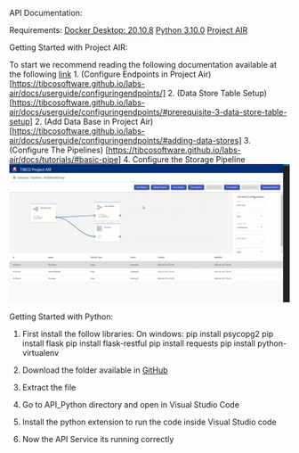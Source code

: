 
API Documentation:

Requirements: 
	[Docker Desktop: 20.10.8](https://docs.docker.com/get-docker/)
	[Python 3.10.0](https://www.python.org/downloads/)
	[Project AIR](https://github.com/TIBCOSoftware/labs-air/releases/tag/0.6.0-563)

Getting Started with Project AIR:

To start we recommend reading the following documentation available at the following [link](https://tibcosoftware.github.io/labs-air/docs/)
	1. (Configure Endpoints in Project Air)[https://tibcosoftware.github.io/labs-air/docs/userguide/configuringendpoints/]
	2. (Data Store Table Setup)[https://tibcosoftware.github.io/labs-air/docs/userguide/configuringendpoints/#prerequisite-3-data-store-table-setup]
	2. (Add Data Base in Project Air) [https://tibcosoftware.github.io/labs-air/docs/userguide/configuringendpoints/#adding-data-stores]
	3. (Configure The Pipelines) [https://tibcosoftware.github.io/labs-air/docs/tutorials/#basic-pipe]
	4. Configure the Storage Pipeline
	   ![ScreenShot](https://github.com/BrandonRH17/TibcoLabsHackathon/blob/main/API_Python/img/pipelines.png)

Getting Started with Python:
1. First install the follow libraries:
	On windows:
	pip install  psycopg2
	pip install flask
	pip install flask-restful
	pip install requests
	pip install python-virtualenv

2. Download the folder available in [GitHub](https://github.com/BrandonRH17/TibcoLabsHackathon)
3. Extract the file
4. Go to API_Python directory and open in Visual Studio Code
5. Install the python extension to run the code inside Visual Studio code
6. Now the API  Service its running correctly

	
